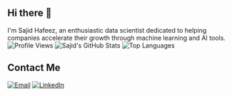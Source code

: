 ## Hi there 👋

I'm Sajid Hafeez, an enthusiastic data scientist dedicated to helping companies accelerate their growth through machine learning and AI tools.
![Profile Views](https://komarev.com/ghpvc/?username=Sajid-hafeez)
![Sajid's GitHub Stats](https://github-readme-stats.vercel.app/api?username=Sajid-hafeez&count_private=true&show_icons=true&hide=contribs)
![Top Languages](https://github-readme-stats.vercel.app/api/top-langs/?username=Sajid-hafeez&layout=compact)

## Contact Me

[![Email](https://img.shields.io/badge/Email-D14836?style=for-the-badge&logo=gmail&logoColor=white)](mailto:sajidhafeex@gmail.com)
[![LinkedIn](https://img.shields.io/badge/LinkedIn-0077B5?style=for-the-badge&logo=linkedin&logoColor=white)](https://www.linkedin.com/in/sajid-hafeex)

<!--
**Sajid-hafeez/Sajid-hafeez** is a ✨ _special_ ✨ repository because its `README.md` (this file) appears on your GitHub profile.

Here are some ideas to get you started:

- 🔭 I’m currently working on ...
- 🌱 I’m currently learning ...
- 👯 I’m looking to collaborate on ...
- 🤔 I’m looking for help with ...
- 💬 Ask me about ...
- 📫 How to reach me: ...
- 😄 Pronouns: ...
- ⚡ Fun fact: ...
-->
